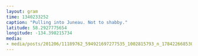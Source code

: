```yaml
---
layout: gram
time: 1340233252
caption: "Pulling into Juneau. Not to shabby."
latitude: 58.2927775654
longitude: -134.398215734
media:
- media/posts/201206/11189762_594921697277535_1002815793_n_17842266853000351.jpg
---
```

